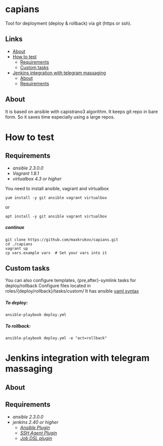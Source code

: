 # capians
Tool for deployment (deploy & rollback) via git (https or ssh).

## **Links**
- [About](https://github.com/maxkrukov/capians/tree/test#about)
- [How to test](https://github.com/maxkrukov/capians/tree/test#how-to-test)
  - [Requirements](https://github.com/maxkrukov/capians/tree/test#requirements)
  - [Custom tasks](https://github.com/maxkrukov/capians/tree/test#custom-tasks)
- [Jenkins integration with telegram massaging]()  
  - [About]()
  - [Requirements](https://github.com/maxkrukov/capians/tree/test#requirements-1)


## About
It is based on ansible with capistrano3 algorithm.
It keeps git repo in bare form. So it saves time 
especially using a large repos.

# How to test

## Requirements
- *ansible 2.3.0.0*
- *Vagrant 1.8.1*
- *virtualbox 4.3 or higher*

You need to install ansible, vagrant and virtualbox
```
yum install -y git ansible vagrant virtualbox
```
or
```
apt install -y git ansible vagrant virtualbox
```
##### continue
```
git clone https://github.com/maxkrukov/capians.git
cd ./capians
vagrant up
cp vars.example vars  # Set your vars into it
```
## Custom tasks
You can also configure templates, {pre,after}-symlink tasks for deploy/rollback
Configure files located in roles/{deploy/rollback}/tasks/custom/
It has ansible [yaml syntax](http://docs.ansible.com/ansible/list_of_all_modules.html)


##### To deploy:
```
ansible-playbook deploy.yml 
```
##### To rollback:
```
ansible-playbook deploy.yml -e "act=rollback"
```

# Jenkins integration with telegram massaging

## About

## Requirements
- *ansible 2.3.0.0*
- *jenkins 2.40 or higher*
   - [*Ansible Plugin*](https://wiki.jenkins-ci.org/display/JENKINS/Ansible+Plugin)
   - [*SSH Agent Plugin*](https://wiki.jenkins-ci.org/display/JENKINS/SSH+Agent+Plugin)
   - [*Job DSL plugin*](https://plugins.jenkins.io/job-dsl)


